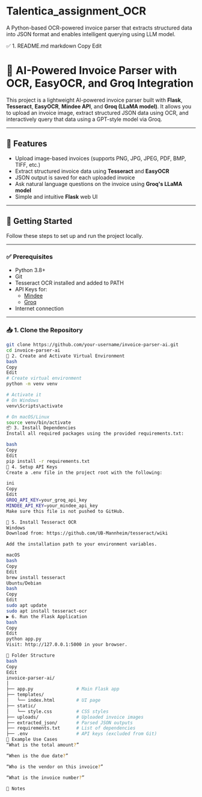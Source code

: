 # Talentica_assignment_OCR
A Python-based OCR-powered invoice parser that extracts structured data into JSON format and enables intelligent querying using LLM model.


✅ 1. README.md
markdown
Copy
Edit
# 🧾 AI-Powered Invoice Parser with OCR, EasyOCR, and Groq Integration

This project is a lightweight AI-powered invoice parser built with **Flask**, **Tesseract**, **EasyOCR**, **Mindee API**, and **Groq (LLaMA model)**. It allows you to upload an invoice image, extract structured JSON data using OCR, and interactively query that data using a GPT-style model via Groq.

---

## 📌 Features

- Upload image-based invoices (supports PNG, JPG, JPEG, PDF, BMP, TIFF, etc.)
- Extract structured invoice data using **Tesseract** and **EasyOCR**
- JSON output is saved for each uploaded invoice
- Ask natural language questions on the invoice using **Groq's LLaMA model**
- Simple and intuitive **Flask** web UI

---

## 🚀 Getting Started

Follow these steps to set up and run the project locally.

---

### ✅ Prerequisites

- Python 3.8+
- Git
- Tesseract OCR installed and added to PATH
- API Keys for:
  - [Mindee](https://platform.mindee.com/)
  - [Groq](https://console.groq.com/)
- Internet connection

---

### 📥 1. Clone the Repository

```bash
git clone https://github.com/your-username/invoice-parser-ai.git
cd invoice-parser-ai
🧪 2. Create and Activate Virtual Environment
bash
Copy
Edit
# Create virtual environment
python -m venv venv

# Activate it
# On Windows
venv\Scripts\activate

# On macOS/Linux
source venv/bin/activate
📦 3. Install Dependencies
Install all required packages using the provided requirements.txt:

bash
Copy
Edit
pip install -r requirements.txt
🔐 4. Setup API Keys
Create a .env file in the project root with the following:

ini
Copy
Edit
GROQ_API_KEY=your_groq_api_key
MINDEE_API_KEY=your_mindee_api_key
Make sure this file is not pushed to GitHub.

🔡 5. Install Tesseract OCR
Windows
Download from: https://github.com/UB-Mannheim/tesseract/wiki

Add the installation path to your environment variables.

macOS
bash
Copy
Edit
brew install tesseract
Ubuntu/Debian
bash
Copy
Edit
sudo apt update
sudo apt install tesseract-ocr
▶️ 6. Run the Flask Application
bash
Copy
Edit
python app.py
Visit: http://127.0.0.1:5000 in your browser.

🧾 Folder Structure
bash
Copy
Edit
invoice-parser-ai/
│
├── app.py                # Main Flask app
├── templates/
│   └── index.html        # UI page
├── static/
│   └── style.css         # CSS styles
├── uploads/              # Uploaded invoice images
├── extracted_json/       # Parsed JSON outputs
├── requirements.txt      # List of dependencies
├── .env                  # API keys (excluded from Git)
📝 Example Use Cases
“What is the total amount?”

“When is the due date?”

“Who is the vendor on this invoice?”

“What is the invoice number?”

🛑 Notes
